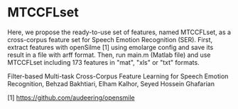 # MTCCFLset
Here, we propose the ready-to-use set of features, named MTCCFLset, as a cross-corpus feature set for Speech Emotion Recognition (SER).
First, extract features with openSilme [1] using emolarge config and save its result in a file with arff format.
Then, run main.m (Matlab file) and use MTCCFLset including 173 features in "mat", "xls" or "txt" formats.


Filter-based Multi-task Cross-Corpus Feature Learning for Speech Emotion Recognition,
Behzad Bakhtiari, Elham Kalhor, Seyed Hossein Ghafarian



[1] https://github.com/audeering/opensmile

